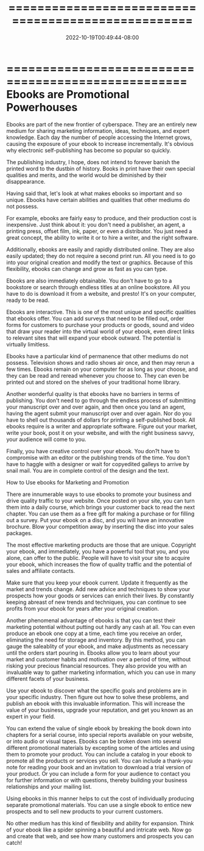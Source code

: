 ﻿---
title: "==================================================="
date: 2022-10-19T00:49:44-08:00
description: "8 ebook marketing articles Tips for Web Success"
featured_image: "/images/8 ebook marketing articles.jpg"
tags: ["8 ebook marketing articles"]
---

===================================================
Ebooks are Promotional Powerhouses
===================================================

Ebooks are part of the new frontier of cyberspace.
They are an entirely new medium for sharing marketing
information, ideas, techniques, and expert knowledge.
Each day the number of people accessing the Internet
grows, causing the exposure of your ebook to increase
incrementally. It's obvious why electronic
self-publishing has become so popular so quickly.

The publishing industry, I hope, does not intend to
forever banish the printed word to the dustbin of
history. Books in print have their own special
qualities and merits, and the world would be
diminished by their disappearance.

Having said that, let's look at what makes ebooks so
important and so unique. Ebooks have certain abilities
and qualities that other mediums do not possess.

For example, ebooks are fairly easy to produce, and
their production cost is inexpensive. Just think about
it: you don't need a publisher, an agent, a printing
press, offset film, ink, paper, or even a distributor.
You just need a great concept, the ability to write it
or to hire a writer, and the right software.

Additionally, ebooks are easily and rapidly
distributed online. They are also easily updated; they
do not require a second print run. All you need is to
go into your original creation and modify the text or
graphics. Because of this flexibility, ebooks can
change and grow as fast as you can type.

Ebooks are also immediately obtainable. You don't have
to go to a bookstore or search through endless titles
at an online bookstore. All you have to do is download
it from a website, and presto! It's on your computer,
ready to be read.

Ebooks are interactive. This is one of the most unique
and specific qualities that ebooks offer. You can add
surveys that need to be filled out, order forms for
customers to purchase your products or goods, sound
and video that draw your reader into the virtual world
of your ebook, even direct links to relevant sites
that will expand your ebook outward. The potential is
virtually limitless.

Ebooks have a particular kind of permanence that other
mediums do not possess. Television shows and radio
shows air once, and then may rerun a few times. Ebooks
remain on your computer for as long as your choose,
and they can be read and reread whenever you choose
to. They can even be printed out and stored on the
shelves of your traditional home library.

Another wonderful quality is that ebooks have no
barriers in terms of publishing. You don't need to go
through the endless process of submitting your
manuscript over and over again, and then once you land
an agent, having the agent submit your manuscript over
and over again. Nor do you have to shell out thousands
of dollars for printing a self-published book. All
ebooks require is a writer and appropriate software.
Figure out your market, write your book, post it on
your website, and with the right business savvy, your
audience will come to you.

Finally, you have creative control over your ebook.
You don?t have to compromise with an editor or the
publishing trends of the time. You don't have to
haggle with a designer or wait for copyedited galleys
to arrive by snail mail. You are in complete control
of the design and the text.

How to Use ebooks for Marketing and Promotion

There are innumerable ways to use ebooks to promote
your business and drive quality traffic to your
website. Once posted on your site, you can turn them
into a daily course, which brings your customer back
to read the next chapter. You can use them as a free
gift for making a purchase or for filling out a
survey. Put your ebook on a disc, and you will have an
innovative brochure. Blow your competition away by
inserting the disc into your sales packages.

The most effective marketing products are those that
are unique. Copyright your ebook, and immediately, you
have a powerful tool that you, and you alone, can
offer to the public. People will have to visit your
site to acquire your ebook, which increases the flow
of quality traffic and the potential of sales and
affiliate contacts.

Make sure that you keep your ebook current. Update it
frequently as the market and trends change. Add new
advice and techniques to show your prospects how your
goods or services can enrich their lives. By
constantly keeping abreast of new trends and
techniques, you can continue to see profits from your
ebook for years after your original creation.

Another phenomenal advantage of ebooks is that you can
test their marketing potential without putting out
hardly any cash at all. You can even produce an ebook
one copy at a time, each time you receive an order,
eliminating the need for storage and inventory. By
this method, you can gauge the saleablity of your
ebook, and make adjustments as necessary until the
orders start pouring in. Ebooks allow you to learn
about your market and customer habits and motivation
over a period of time, without risking your precious
financial resources. They also provide you with an
invaluable way to gather marketing information, which
you can use in many different facets of your business.

Use your ebook to discover what the specific goals and
problems are in your specific industry. Then figure
out how to solve these problems, and publish an ebook
with this invaluable information. This will increase
the value of your business, upgrade your reputation,
and get you known as an expert in your field.

You can extend the value of single ebook by breaking
the book down into chapters for a serial course, into
special reports available on your website, or into
audio or visual tapes. Ebooks can be broken down into
several different promotional materials by excepting
some of the articles and using them to promote your
product. You can include a catalog in your ebook to
promote all the products or services you sell. You can
include a thank-you note for reading your book and an
invitation to download a trial version of your
product. Or you can include a form for your audience
to contact you for further information or with
questions, thereby building your business
relationships and your mailing list.

Using ebooks in this manner helps to cut the cost of
individually producing separate promotional materials.
You can use a single ebook to entice new prospects and
to sell new products to your current customers.

No other medium has this kind of flexibility and
ability for expansion. Think of your ebook like a
spider spinning a beautiful and intricate web. Now go
and create that web, and see how many customers and
prospects you can catch!
